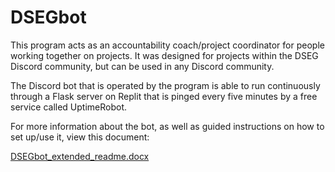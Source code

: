 # DSEGbot

This program acts as an accountability coach/project coordinator for people working together on projects. It was designed for projects within the DSEG Discord community, but can be used in any Discord community.

The Discord bot that is operated by the program is able to run continuously through a Flask server on Replit that is pinged every five minutes by a free service called UptimeRobot. 

For more information about the bot, as well as guided instructions on how to set up/use it, view this document:

[DSEGbot_extended_readme.docx](https://github.com/Jacob-Lewis/Autobots/files/7078193/DSEGbot_extended_readme.docx)
